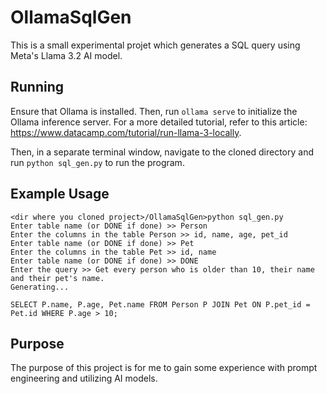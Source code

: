 # OllamaSqlGen

This is a small experimental projet which generates a SQL query using
Meta's Llama 3.2 AI model.

## Running

Ensure that Ollama is installed. Then, run `ollama serve` to initialize
the Ollama inference server. For a more detailed tutorial, refer
to this article: https://www.datacamp.com/tutorial/run-llama-3-locally.

Then, in a separate terminal window, navigate to the cloned directory
and run `python sql_gen.py` to run the program.

## Example Usage

```
<dir where you cloned project>/OllamaSqlGen>python sql_gen.py
Enter table name (or DONE if done) >> Person
Enter the columns in the table Person >> id, name, age, pet_id
Enter table name (or DONE if done) >> Pet
Enter the columns in the table Pet >> id, name
Enter table name (or DONE if done) >> DONE
Enter the query >> Get every person who is older than 10, their name and their pet's name.
Generating...

SELECT P.name, P.age, Pet.name FROM Person P JOIN Pet ON P.pet_id = Pet.id WHERE P.age > 10;
```

## Purpose

The purpose of this project is for me to gain some experience with
prompt engineering and utilizing AI models.